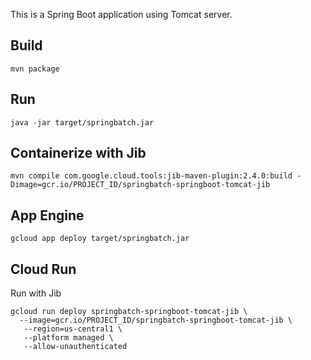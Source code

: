 This is a Spring Boot application using Tomcat server.

## Build
```
mvn package
```

## Run
```
java -jar target/springbatch.jar
```

## Containerize with Jib
```
mvn compile com.google.cloud.tools:jib-maven-plugin:2.4.0:build -Dimage=gcr.io/PROJECT_ID/springbatch-springboot-tomcat-jib
```

## App Engine

```
gcloud app deploy target/springbatch.jar
```

## Cloud Run
Run with Jib
```
gcloud run deploy springbatch-springboot-tomcat-jib \
  --image=gcr.io/PROJECT_ID/springbatch-springboot-tomcat-jib \
   --region=us-central1 \
   --platform managed \
   --allow-unauthenticated
```



